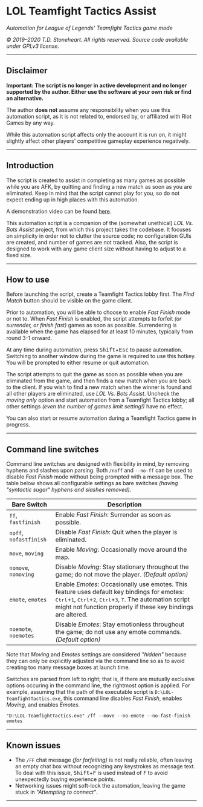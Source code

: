 # LOL Teamfight Tactics Assist

_Automation for League of Legends' Teamfight Tactics game mode_

_© 2019–2020 T.D. Stoneheart. All rights reserved. Source code available under GPLv3 license._

-----

## Disclaimer

**Important: The script is no longer in active development and no longer supported by the author. Either use the software at your own risk or find an alternative.**

The author **does not** assume any responsibility when you use this automation script, as it is not related to, endorsed by, or affiliated with Riot Games by any way.

While this automation script affects only the account it is run on, it might slightly affect other players' competitive gameplay experience negatively.

-----

## Introduction

The script is created to assist in completing as many games as possible while you are AFK, by quitting and finding a new match as soon as you are eliminated. Keep in mind that the script cannot play for you, so do not expect ending up in high places with this automation.

A demonstration video can be found [here](https://www.youtube.com/watch?v=wVgEQexeYB0).

This automation script is a companion of the (somewhat unethical) _LOL Vs. Bots Assist_ project, from which this project takes the codebase. It focuses on simplicity in order not to clutter the source code; no configuration GUIs are created, and number of games are not tracked. Also, the script is designed to work with any game client size without having to adjust to a fixed size.

-----

## How to use

Before launching the script, create a Teamfight Tactics lobby first. The _Find Match_ button should be visible on the game client.

Prior to automation, you will be able to choose to enable _Fast Finish_ mode or not to. When _Fast Finish_ is enabled, the script attempts to forfeit _(or surrender, or finish fast)_ games as soon as possible. Surrendering is available when the game has elapsed for at least 10 minutes, typically from round 3-1 onward.

At any time during automation, press <kbd>Shift</kbd>+<kbd>Esc</kbd> to pause automation. Switching to another window during the game is required to use this hotkey. You will be prompted to either resume or quit automation.

The script attempts to quit the game as soon as possible when you are eliminated from the game, and then finds a new match when you are back to the client. If you wish to find a new match when the winner is found and all other players are eliminated, use _LOL Vs. Bots Assist_. Uncheck the _moving only_ option and start automation from a Teamfight Tactics lobby; all other settings _(even the number of games limit setting!)_ have no effect.

You can also start or resume automation during a Teamfight Tactics game in progress.

-----

## Command line switches

Command line switches are designed with flexibility in mind, by removing hyphens and slashes upon parsing. Both `/noff` and `--no-ff` can be used to disable _Fast Finish_ mode without being prompted with a message box. The table below shows all configurable settings as bare switches _(having "syntactic sugar" hyphens and slashes removed)_.

| Bare Switch  | Description  |
|--------------|--------------|
| `ff`, `fastfinish` | Enable _Fast Finish_: Surrender as soon as possible. |
| `noff`, `nofastfinish` | Disable _Fast Finish_: Quit when the player is eliminated. |
| `move`, `moving` | Enable _Moving_: Occasionally move around the map. |
| `nomove`, `nomoving` | Disable _Moving_: Stay stationary throughout the game; do not move the player. _(Default option)_ |
| `emote`, `emotes` | Enable _Emotes_: Occasionally use emotes. This feature uses default key bindings for emotes: <kbd>Ctrl</kbd>+<kbd>1</kbd>, <kbd>Ctrl</kbd>+<kbd>2</kbd>, <kbd>Ctrl</kbd>+<kbd>3</kbd>, <kbd>T</kbd>. The automation script might not function properly if these key bindings are altered. |
| `noemote`, `noemotes` | Disable _Emotes_: Stay emotionless throughout the game; do not use any emote commands. _(Default option)_ |

Note that _Moving_ and _Emotes_ settings are considered _"hidden"_ because they can only be explicitly adjusted via the command line so as to avoid creating too many message boxes at launch time.

Switches are parsed from left to right; that is, if there are mutually exclusive options occuring in the command line, the rightmost option is applied. For example, assuming that the path of the executable script is `D:\LOL-TeamfightTactics.exe`, this command line disables _Fast Finish_, enables _Moving_, and enables _Emotes_.
```
"D:\LOL-TeamfightTactics.exe" /ff --move --no-emote --no-fast-finish emotes
```

-----

## Known issues

* The `/FF` chat message _(for forfeiting)_ is not really reliable, often leaving an empty chat box without recognizing any keystrokes as message text. To deal with this issue, <kbd>Shift</kbd>+<kbd>F</kbd> is used instead of <kbd>F</kbd> to avoid unexpectedly buying experience points.
* Networking issues might soft-lock the automation, leaving the game stuck in _"Attempting to connect"_.

-----
